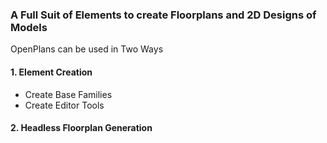 ### A Full Suit of Elements to create Floorplans and 2D Designs of Models

OpenPlans can be used in Two Ways
#### 1. Element Creation
- Create Base Families
- Create Editor Tools

#### 2. Headless Floorplan Generation